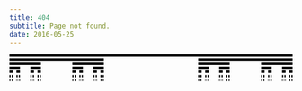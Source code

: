 ```yaml
---
title: 404
subtitle: Page not found.
date: 2016-05-25
---
```


<img src="data:image/png;base64,iVBORw0KGgoAAAANSUhEUgAAAtkAAAB2AgMAAABg9mcfAAAAB3RJTUUH2gwZFhAWMS0YPwAAAAlQTFRFAAAAAAAA////g93P0gAAAAF0Uk5TAEDm2GYAAAABYktHRAJmC3xkAAAA3klEQVR42u3XQQ7CIBBAURblXrPoEfD+V3FBjBJJJa3BEN/fWQK+FRPSbckicXNzc3Nzz3RLktbsyu1frvxx/t285Obm5ubm9t6RpP9978TgmPj63CnjQm5ubm5u7pluSdLK753SzIKDuROdXZfmzucD+0Jubm5ubu6ZbknSqu+dSPl5q5f6pTcmXpeaXWfnzuCBfSE3Nzc3N/dMtyRpzUqOlONxq0epXzpjollqdp2cO6MH9oXc3Nzc3Nwz3ZKkNdu3SFvs9ccWe/3yXrvU7DrX8IF9ITc3Nzc390T3HeJU7elSKcqzAAAAAElFTkSuQmCC" width="100%" height="48px" style="border-radius:0"/>

<style>
#content {
    margin-top: 15%;
}
footer {
    visibility: hidden;
}
</style>
